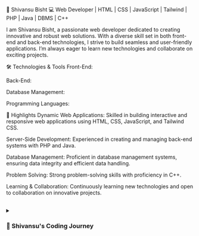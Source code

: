 👋 Shivansu Bisht
💻 Web Developer | HTML | CSS | JavaScript | Tailwind | PHP | Java | DBMS | C++

I am Shivansu Bisht, a passionate web developer dedicated to creating innovative and robust web solutions. With a diverse skill set in both front-end and back-end technologies, I strive to build seamless and user-friendly applications. I’m always eager to learn new technologies and collaborate on exciting projects.

🛠️ Technologies & Tools
Front-End:

Back-End:

Database Management:

Programming Languages:

🌟 Highlights
Dynamic Web Applications: Skilled in building interactive and responsive web applications using HTML, CSS, JavaScript, and Tailwind CSS.

Server-Side Development: Experienced in creating and managing back-end systems with PHP and Java.

Database Management: Proficient in database management systems, ensuring data integrity and efficient data handling.

Problem Solving: Strong problem-solving skills with proficiency in C++.

Learning & Collaboration: Continuously learning new technologies and open to collaboration on innovative projects.

<br />

<details> <summary><h3>🚀 Shivansu's Coding Journey</h3></summary> My journey into the world of web development began with a fascination for how websites and applications are built. This curiosity quickly turned into a passion, driving me to explore the depths of programming and development.

🌱 The Early Days
I started with the basics—HTML, CSS, and JavaScript—building simple web pages and interactive elements. These foundational skills gave me a solid understanding of how the web works and sparked my interest in creating more complex, dynamic applications.

🛠️ Diving into Back-End Development
As my skills grew, I gravitated towards back-end development, where I delved into PHP and Java. I mastered the art of building scalable and secure applications, ensuring robust back-end functionality to support dynamic web experiences.

🌐 Database Management
To complement my development skills, I also focused on database management, learning how to handle data efficiently and securely with various DBMS technologies.

🌟 Current Focus
Today, I’m dedicated to pushing the boundaries of web development by incorporating modern frameworks and tools like Tailwind CSS. My recent projects, like a comprehensive weather app, showcase my commitment to creating solutions that address real-world challenges.

🚀 Looking Forward
As I continue to evolve as a developer, I’m excited to explore new technologies and collaborate on innovative projects. I believe in the power of continuous learning and am always open to working with like-minded individuals who share my passion for technology and innovation.

</details>
